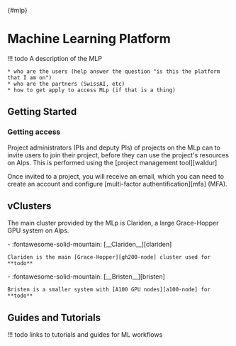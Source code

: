 [](){#mlp}
# Machine Learning Platform

!!! todo
    A description of the MLP

    * who are the users (help answer the question "is this the platform that I am on")
    * who are the partners (SwissAI, etc)
    * how to get apply to access MLp (if that is a thing)

## Getting Started

### Getting access

Project administrators (PIs and deputy PIs) of projects on the MLp can to invite users to join their project, before they can use the project's resources on Alps.
This is performed using the [project management tool][waldur]

Once invited to a project, you will receive an email, which you can need to create an account and configure [multi-factor authentification][mfa] (MFA).

## vClusters

The main cluster provided by the MLp is Clariden, a large Grace-Hopper GPU system on Alps.

<div class="grid cards" markdown>
-   :fontawesome-solid-mountain: [__Clariden__][clariden]

    Clariden is the main [Grace-Hopper][gh200-node] cluster used for **todo**
</div>

<div class="grid cards" markdown>
-   :fontawesome-solid-mountain: [__Bristen__][bristen]

    Bristen is a smaller system with [A100 GPU nodes][a100-node] for **todo**
</div>

## Guides and Tutorials

!!! todo
    links to tutorials and guides for ML workflows

